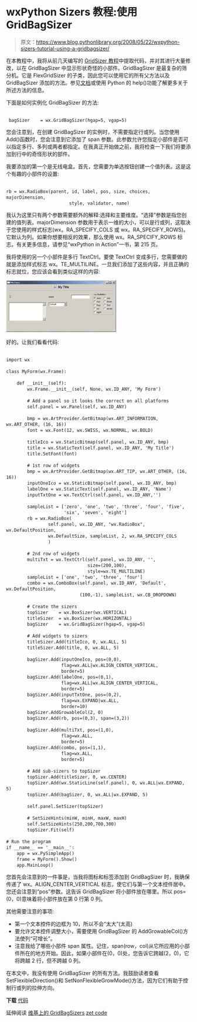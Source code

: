 # wxPython Sizers 教程:使用 GridBagSizer

> 原文：<https://www.blog.pythonlibrary.org/2008/05/22/wxpython-sizers-tutorial-using-a-gridbagsizer/>

在本教程中，我将从前几天编写的 [GridSizer 教程](https://www.blog.pythonlibrary.org/?p=25)中提取代码，并对其进行大量修改，以在 GridBagSizer 中显示形状奇怪的小部件。GridBagSizer 是最复杂的筛分机。它是 FlexGridSizer 的子类，因此您可以使用它的所有父方法以及 GridBagSizer 添加的方法。参见[文档](http://wxpython.org/docs/api/wx.GridBagSizer-class.html)或使用 Python 的 help()功能了解更多关于所述方法的信息。

下面是如何实例化 GridBagSizer 的方法:

```

 bagSizer    = wx.GridBagSizer(hgap=5, vgap=5)

```

您会注意到，在创建 GridBagSizer 的实例时，不需要指定行或列。当您使用 Add()函数时，您会注意到它添加了 span 参数。此参数允许您指定小部件是否可以指定多行、多列或两者都指定。在我真正开始做之前，我将检查一下我们将要添加到行中的奇怪形状的部件。

我要添加的第一个是无线电盒。首先，您需要为单选按钮创建一个值列表。这是这个有趣的小部件的设置:

```

rb = wx.RadioBox(parent, id, label, pos, size, choices, majorDimension,
                        style, validator, name)

```

我认为这里只有两个参数需要额外的解释:选择和主要维度。“选择”参数是指您创建的值列表。majorDimension 参数用于表示一维的大小，可以是行或列，这取决于您使用的样式标志(wx。RA_SPECIFY_COLS 或 wx。RA_SPECIFY_ROWS)。它默认为列。如果你想要相反的效果，那么使用 wx。RA_SPECIFY_ROWS 标志。有关更多信息，请参见“wxPython in Action”一书，第 215 页。

我将使用的另一个小部件是多行 TextCtrl。要使 TextCtrl 变成多行，您需要做的就是添加样式标志 wx。TE_MULTILINE。一旦我们添加了这些内容，并且正确的标志就位，您应该会看到类似这样的内容:

[![](img/ed37aed4c286babf274dff5c147e3819.png)](https://www.blog.pythonlibrary.org/wp-content/uploads/2008/05/funky_size.jpg)

好的。让我们看看代码:

```

import wx

class MyForm(wx.Frame):

    def __init__(self):
        wx.Frame.__init__(self, None, wx.ID_ANY, 'My Form') 

        # Add a panel so it looks the correct on all platforms
        self.panel = wx.Panel(self, wx.ID_ANY)

        bmp = wx.ArtProvider.GetBitmap(wx.ART_INFORMATION, wx.ART_OTHER, (16, 16))
        font = wx.Font(12, wx.SWISS, wx.NORMAL, wx.BOLD)

        titleIco = wx.StaticBitmap(self.panel, wx.ID_ANY, bmp)
        title = wx.StaticText(self.panel, wx.ID_ANY, 'My Title')
        title.SetFont(font)

        # 1st row of widgets
        bmp = wx.ArtProvider.GetBitmap(wx.ART_TIP, wx.ART_OTHER, (16, 16))
        inputOneIco = wx.StaticBitmap(self.panel, wx.ID_ANY, bmp)
        labelOne = wx.StaticText(self.panel, wx.ID_ANY, 'Name')
        inputTxtOne = wx.TextCtrl(self.panel, wx.ID_ANY,'')

        sampleList = ['zero', 'one', 'two', 'three', 'four', 'five',
                      'six', 'seven', 'eight']
        rb = wx.RadioBox(
                self.panel, wx.ID_ANY, "wx.RadioBox", wx.DefaultPosition,
                wx.DefaultSize, sampleList, 2, wx.RA_SPECIFY_COLS
                )

        # 2nd row of widgets
        multiTxt = wx.TextCtrl(self.panel, wx.ID_ANY, '',
                               size=(200,100),
                               style=wx.TE_MULTILINE)
        sampleList = ['one', 'two', 'three', 'four']
        combo = wx.ComboBox(self.panel, wx.ID_ANY, 'Default', wx.DefaultPosition,
                            (100,-1), sampleList, wx.CB_DROPDOWN)

        # Create the sizers
        topSizer    = wx.BoxSizer(wx.VERTICAL)
        titleSizer  = wx.BoxSizer(wx.HORIZONTAL)
        bagSizer    = wx.GridBagSizer(hgap=5, vgap=5)

        # Add widgets to sizers
        titleSizer.Add(titleIco, 0, wx.ALL, 5)
        titleSizer.Add(title, 0, wx.ALL, 5)

        bagSizer.Add(inputOneIco, pos=(0,0),
                     flag=wx.ALL|wx.ALIGN_CENTER_VERTICAL,
                     border=5)
        bagSizer.Add(labelOne, pos=(0,1),
                     flag=wx.ALL|wx.ALIGN_CENTER_VERTICAL,
                     border=5)
        bagSizer.Add(inputTxtOne, pos=(0,2),
                     flag=wx.EXPAND|wx.ALL,
                     border=10)
        bagSizer.AddGrowableCol(2, 0)        
        bagSizer.Add(rb, pos=(0,3), span=(3,2))

        bagSizer.Add(multiTxt, pos=(1,0), 
                     flag=wx.ALL,
                     border=5)
        bagSizer.Add(combo, pos=(1,1),
                     flag=wx.ALL,
                     border=5)        

        # Add sub-sizers to topSizer
        topSizer.Add(titleSizer, 0, wx.CENTER)
        topSizer.Add(wx.StaticLine(self.panel), 0, wx.ALL|wx.EXPAND, 5)
        topSizer.Add(bagSizer, 0, wx.ALL|wx.EXPAND, 5)

        self.panel.SetSizer(topSizer)

        # SetSizeHints(minW, minH, maxW, maxH)
        self.SetSizeHints(250,200,700,300)
        topSizer.Fit(self) 

# Run the program
if __name__ == '__main__':
    app = wx.PySimpleApp()
    frame = MyForm().Show()
    app.MainLoop()

```

您首先会注意到的一件事是，当我将图标和标签添加到 GridBagSizer 时，我确保传递了 wx。ALIGN_CENTER_VERTICAL 标志，使它们与第一个文本控件居中。您还会注意到“pos”参数。这告诉 GridBagSizer 将小部件放在哪里。所以 pos=(0，0)意味着将小部件放在第 0 行第 0 列。

其他需要注意的事项:

*   第一个文本控件的边框为 10，所以不会“太大”(太高)
*   要允许文本控件调整大小，需要使用 GridBagSizer 的 AddGrowableCol()方法使列“可增长”。
*   注意我给了哪些小部件 span 属性。记住，span(row，col)从它所应用的小部件所在的地方开始。因此，如果小部件在(0，0)处，您告诉它跨越(2，0)，它将跨越 2 行，但不跨越 0 列。

在本文中，我没有使用 GridBagSizer 的所有方法。我鼓励读者查看 SetFlexibleDirection()和 SetNonFlexibleGrowMode()方法，因为它们有助于控制行或列的拉伸方向。

**下载**
[代码](https://www.blog.pythonlibrary.org/wp-content/uploads/2008/05/funky_sized_widgets.txt)

延伸阅读
[维基上的 GridBagSizers](http://wiki.wxpython.org/wxGridBagSizer)
[zet code](http://www.zetcode.com/wxpython/layout/)